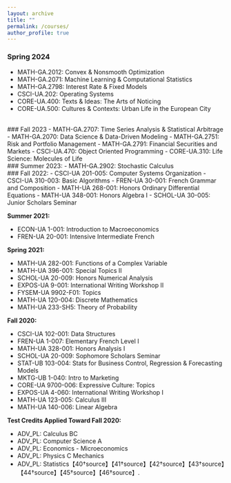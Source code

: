 ```yaml
---
layout: archive
title: ""
permalink: /courses/
author_profile: true
---
```


### Spring 2024
- MATH-GA.2012: Convex & Nonsmooth Optimization
- MATH-GA.2071: Machine Learning & Computational Statistics
- MATH-GA.2798: Interest Rate & Fixed Models
- CSCI-UA.202: Operating Systems
- CORE-UA.400: Texts & Ideas: The Arts of Noticing
- CORE-UA.500: Cultures & Contexts: Urban Life in the European City 
<br>
### Fall 2023
- MATH-GA.2707: Time Series Analysis & Statistical Arbitrage
- MATH-GA.2070: Data Science & Data-Driven Modeling
- MATH-GA.2751: Risk and Portfolio Management
- MATH-GA.2791: Financial Securities and Markets
- CSCI-UA.470: Object Oriented Programming
- CORE-UA.310: Life Science: Molecules of Life
<br>
### Summer 2023:
- MATH-GA.2902: Stochastic Calculus
<br>
### Fall 2022:
- CSCI-UA 201-005: Computer Systems Organization
- CSCI-UA 310-003: Basic Algorithms
- FREN-UA 30-001: French Grammar and Composition
- MATH-UA 268-001: Honors Ordinary Differential Equations
- MATH-UA 348-001: Honors Algebra I
- SCHOL-UA 30-005: Junior Scholars Seminar

**Summer 2021:**
- ECON-UA 1-001: Introduction to Macroeconomics
- FREN-UA 20-001: Intensive Intermediate French

**Spring 2021:**
- MATH-UA 282-001: Functions of a Complex Variable
- MATH-UA 396-001: Special Topics II
- SCHOL-UA 20-009: Honors Numerical Analysis
- EXPOS-UA 9-001: International Writing Workshop II
- FYSEM-UA 9902-F01: Topics
- MATH-UA 120-004: Discrete Mathematics
- MATH-UA 233-SH5: Theory of Probability

**Fall 2020:**
- CSCI-UA 102-001: Data Structures
- FREN-UA 1-007: Elementary French Level I
- MATH-UA 328-001: Honors Analysis I
- SCHOL-UA 20-009: Sophomore Scholars Seminar
- STAT-UB 103-004: Stats for Business Control, Regression & Forecasting Models
- MKTG-UB 1-040: Intro to Marketing
- CORE-UA 9700-006: Expressive Culture: Topics
- EXPOS-UA 4-060: International Writing Workshop I
- MATH-UA 123-005: Calculus III
- MATH-UA 140-006: Linear Algebra

**Test Credits Applied Toward Fall 2020:**
- ADV_PL: Calculus BC
- ADV_PL: Computer Science A
- ADV_PL: Economics - Microeconomics
- ADV_PL: Physics C Mechanics
- ADV_PL: Statistics【40†source】【41†source】【42†source】【43†source】【44†source】【45†source】【46†source】.
